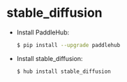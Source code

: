 # stable_diffusion
* Install PaddleHub: 

    ```bash
    $ pip install --upgrade paddlehub
    ```

* Install stable_diffusion: 

    ```bash
    $ hub install stable_diffusion
    ```
